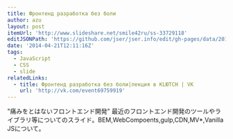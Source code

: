 ```yaml
---
title: Фронтенд разработка без боли
author: azu
layout: post
itemUrl: 'http://www.slideshare.net/smile42ru/ss-33729118'
editJSONPath: 'https://github.com/jser/jser.info/edit/gh-pages/data/2014/04/index.json'
date: '2014-04-21T12:11:16Z'
tags:
  - JavaScript
  - CSS
  - slide
relatedLinks:
  - title: Фронтенд разработка без боли|лекция в KLЮTCH | VK
    url: 'http://vk.com/event69759919'
---
```

"痛みをとはないフロントエンド開発" 
最近のフロントエンド開発のツールやライブラリ等についてのスライド。BEM,WebCompoents,gulp,CDN,MV*,Vanilla JSについて。


